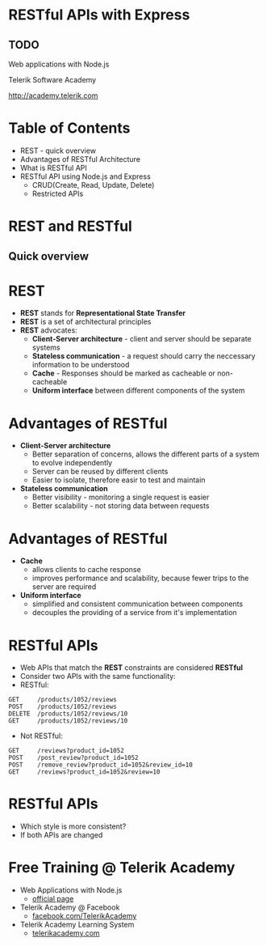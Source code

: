 <!-- section start -->
<!-- attr: { id:'title', class:'slide-title', hasScriptWrapper:true } -->
# RESTful APIs with Express
## TODO

<div class="signature">
    <p class="signature-course">Web applications with Node.js</p>
    <p class="signature-initiative">Telerik Software Academy</p>
    <a href="http://academy.telerik.com" class="signature-link">http://academy.telerik.com</a>
</div>

<!-- section start -->
# Table of Contents
- REST - quick overview
- Advantages of RESTful Architecture
- What is RESTful API
- RESTful API using Node.js and Express
    - CRUD(Create, Read, Update, Delete)
    - Restricted APIs

<!-- section start -->
<!-- attr: { class: 'slide-section', hasScriptWrapper: true } -->
# REST and RESTful
## Quick overview

<!-- attr: { style: 'font-size: 0.9em' } -->
# REST
- **REST** stands for **Representational State Transfer**
- **REST** is a set of architectural principles
- **REST** advocates:
    - **Client-Server architecture** - client and server should be separate systems
    - **Stateless communication** - a request should carry the neccessary information to be understood
    - **Cache** - Responses should be marked as cacheable or non-cacheable
    - **Uniform interface** between different components of the system

<!-- attr: { style: 'font-size: 0.95em' } -->
# Advantages of RESTful
- **Client-Server architecture**
    - Better separation of concerns, allows the different parts of a system to evolve independently
    - Server can be reused by different clients
    - Easier to isolate, therefore easir to test and maintain
- **Stateless communication**
    - Better visibility - monitoring a single request is easier
    - Better scalability - not storing data between requests

# Advantages of RESTful
- **Cache**
    - allows clients to cache response
    - improves performance and scalability, because fewer trips to the server are required
- **Uniform interface**
    - simplified and consistent communication between components
    - decouples the providing of a service from it's implementation

<!-- attr: { style: 'font-size: 0.8em' } -->
# RESTful APIs
- Web APIs that match the **REST** constraints are considered **RESTful**
- Consider two APIs with the same functionality:
- RESTful:
```http
GET     /products/1052/reviews
POST    /products/1052/reviews
DELETE  /products/1052/reviews/10
GET     /products/1052/reviews/10
```
- Not RESTful:
```http
GET     /reviews?product_id=1052
POST    /post_review?product_id=1052
POST    /remove_review?product_id=1052&review_id=10
GET     /reviews?product_id=1052&review=10
```

<!-- attr: { style: 'font-size: 0.8em' } -->
# RESTful APIs
- Which style is more consistent?
- If both APIs are changed

<!-- section start -->
<!-- attr: { class: 'slide-section', showInPresentation: true } -->
<!-- # Authentication with Passportjs
## Questions? -->

<!-- attr: { showInPresentation: true, hasScriptWrapper: true} -->
# Free Training @ Telerik Academy

- Web Applications with Node.js
    - [official page](http://academy.telerik.com/student-courses/software-technologies/web-applications-with-node-js/about)
- Telerik Academy @ Facebook
    - [facebook.com/TelerikAcademy](https://facebook.com/TelerikAcademy)
- Telerik Academy Learning System
    - [telerikacademy.com](https://telerikacademy.com)